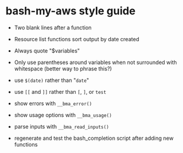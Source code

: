 bash-my-aws style guide
=======================

* Two blank lines after a function
* Resource list functions sort output by date created


* Always quote "$variables"
* Only use parentheses around variables when not surrounded with whitespace (better way to phrase this?)
* use ``$(date)`` rather than "``date``"
* use `[[` and `]]` rather than `[`, `]`, or `test`

* show errors with `__bma_error()`
* show usage options with `__bma_usage()`
* parse inputs with `__bma_read_inputs()`

* regenerate and test the bash_completion script after adding new functions
